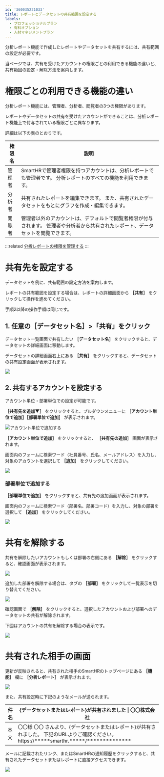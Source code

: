 ```yaml
---
id: '360035221033'
title: レポートとデータセットの共有範囲を設定する
labels:
  - プロフェッショナルプラン
  - 有料オプション
  - 人材マネジメントプラン
---
```

分析レポート機能で作成したレポートやデータセットを共有するには、共有範囲の設定が必要です。

当ページでは、共有を受けたアカウントの権限ごとの利用できる機能の違いと、共有範囲の設定・解除方法を案内します。

# 権限ごとの利用できる機能の違い

分析レポート機能には、管理者、分析者、閲覧者の3つの権限があります。

レポートやデータセットの共有を受けたアカウントができることは、分析レポート機能上で付与されている権限ごとに異なります。

詳細は以下の表のとおりです。

| **権限名** | **説明** |
| --- | --- |
| 管理者 | SmartHRで管理者権限を持つアカウントは、分析レポートでも管理者です。 分析レポートのすべての機能を利用できます。 |
| 分析者 |   共有されたレポートを編集できます。 また、共有されたデータセットをもとにグラフを作成・編集できます。   |
| 閲覧者 | 管理者以外のアカウントは、デフォルトで閲覧者権限が付与されます。 管理者や分析者から共有されたレポート、データセットを閲覧できます。 |

:::related
[分析レポートの権限を管理する](https://knowledge.smarthr.jp/hc/ja/articles/900004660946)
:::

# 共有先を設定する

データセットを例に、共有範囲の設定方法を案内します。

レポートの共有範囲を設定する場合は、レポートの詳細画面から **［共有］** をクリックして操作を進めてください。

手順2以降の操作手順は同じです。

## 1\. 任意の［データセット名］>「共有」をクリック

データセット一覧画面で共有したい **［データセット名］** をクリックすると、データセットの詳細画面に移動します。

データセットの詳細画面右上にある **［共有］** をクリックすると、データセットの共有設定画面が表示されます。

![](./______________________.png)

## 2\. 共有するアカウントを設定する

アカウント単位・部署単位での設定が可能です。

 **［共有先を追加▼］** をクリックすると、プルダウンメニューに **［アカウント単位で追加］［部署単位で追加］** が表示されます。

![](./______.png)アカウント単位で追加する

 **［アカウント単位で追加］** をクリックすると、 **［共有先の追加］** 画面が表示されます。

画面内のフォームに検索ワード（社員番号、氏名、メールアドレス）を入力し、対象のアカウントを選択して **［追加］** をクリックしてください。

![](./00___________SmartHR____________.png)

### 部署単位で追加する

 **［部署単位で追加］** をクリックすると、共有先の追加画面が表示されます。

画面内のフォームに検索ワード（部署名、部署コード）を入力し、対象の部署を選択して **［追加］** をクリックしてください。

![](./01___________SmartHR____________.png)

# 共有を解除する

共有を解除したいアカウントもしくは部署の右側にある **［解除］** をクリックすると、確認画面が表示されます。

![](./____.png)

追加した部署を解除する場合は、タブの **［部署］** をクリックして一覧表示を切り替えてください。

![](./_____.png)

確認画面で **［解除］** をクリックすると、選択したアカウントおよび部署へのデータセットの共有が解除されます。

下図はアカウントの共有を解除する場合の表示です。

![](./02___________SmartHR____________.png)

# 共有された相手の画面

更新が反映されると、共有された相手のSmartHRのトップページにある **［機能］** 欄に **［分析レポート］** が表示されます。

![](./__________2021-03-03_15_09_57.png)

また、共有設定時に下記のようなメールが送られます。

| 件名 | {データセットまたはレポート}が共有されました \| 〇〇株式会社 |
| --- | --- |
| 本文 | 〇〇様 〇〇 さんより、{データセットまたはレポート}が共有されました。 下記のURLよりご確認ください。 https://\*\*\*\*\*smarthr.\*\*\*\*\*/\*\*\*\*\*\*\*\*\*\*\*\*\*\* |

メールに記載されたリンク、またはSmartHRの通知履歴をクリックすると、共有されたデータセットまたはレポートに直接アクセスできます。

![](./__________2021-03-03_15_11_12.png)
